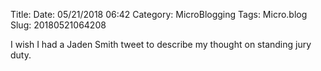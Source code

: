 Title: 
Date: 05/21/2018 06:42
Category: MicroBlogging
Tags: Micro.blog
Slug: 20180521064208

I wish I had a Jaden Smith tweet to describe my thought on standing jury duty. 